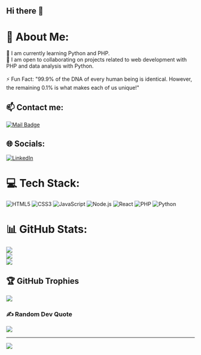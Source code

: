 ## Hi there 👋

<!--
**FatmaYgn/FatmaYgn** is a ✨ _special_ ✨ repository because its `README.md` (this file) appears on your GitHub profile.

Here are some ideas to get you started:

- 🔭 I’m currently working on ...
- 🌱 I’m currently learning ...
- 👯 I’m looking to collaborate on ...
- 🤔 I’m looking for help with ...
- 💬 Ask me about ...
- 📫 How to reach me: ...
- 😄 Pronouns: ...
- ⚡ Fun fact: ...
-->

# 💫 About Me:
🌱 I am currently learning Python and PHP.<br>👯 I am open to collaborating on projects related to web development with PHP and data analysis with Python.
 <br>
 <br>⚡ Fun Fact: "99.9% of the DNA of every human being is identical. However, the remaining 0.1% is what makes each of us unique!"

## 📫 Contact me: 
[![Mail Badge](https://img.shields.io/badge/email-email@example.com-red?style=for-the-badge)](mailto:fatmakarayegin@gmail.com)

## 🌐 Socials:
[![LinkedIn](https://img.shields.io/badge/LinkedIn-blue?style=for-the-badge&logo=linkedin)](https://linkedin.com/in/fatmayegin)

# 💻 Tech Stack:
![HTML5](https://img.shields.io/badge/html5-%23E34F26.svg?style=for-the-badge&logo=html5&logoColor=white) ![CSS3](https://img.shields.io/badge/css3-%231572B6.svg?style=for-the-badge&logo=css3&logoColor=white) ![JavaScript](https://img.shields.io/badge/javascript-%23323330.svg?style=for-the-badge&logo=javascript&logoColor=%23F7DF1E) ![Node.js](https://img.shields.io/badge/node.js-6DA55F?style=for-the-badge&logo=node.js&logoColor=white) ![React](https://img.shields.io/badge/react-%2320232a.svg?style=for-the-badge&logo=react&logoColor=%2361DAFB) ![PHP](https://img.shields.io/badge/php-%23777BB4.svg?style=for-the-badge&logo=php&logoColor=white) ![Python](https://img.shields.io/badge/python-%2314354C.svg?style=for-the-badge&logo=python&logoColor=white)

# 📊 GitHub Stats:
![](https://github-readme-stats.vercel.app/api?username=FatmaYgn&theme=dark&hide_border=false&include_all_commits=true&count_private=true)<br/>
![](https://github-readme-streak-stats.herokuapp.com/?user=FatmaYgn&theme=dark&hide_border=false)<br/>
![](https://github-readme-stats.vercel.app/api/top-langs/?username=FatmaYgn&theme=dark&hide_border=false&include_all_commits=true&count_private=true&layout=compact)

## 🏆 GitHub Trophies
![](https://github-profile-trophy.vercel.app/?username=FatmaYgn&theme=dark&no-frame=false&no-bg=false&margin-w=4)

### ✍️ Random Dev Quote
![](https://quotes-github-readme.vercel.app/api?type=horizontal&theme=dark)

---
[![](https://visitcount.itsvg.in/api?id=[KullanıcıAdınız]&icon=0&color=0)](https://visitcount.itsvg.in)
